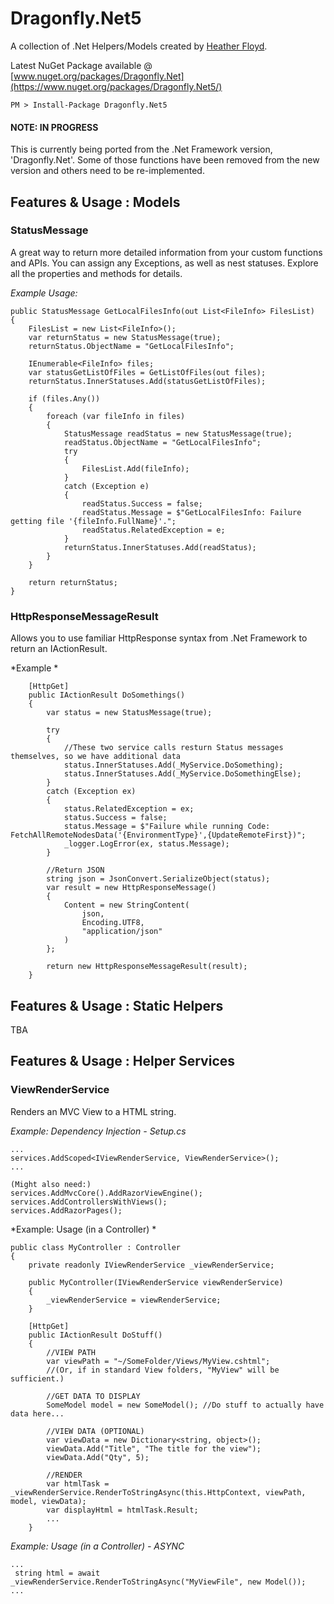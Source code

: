 # Dragonfly.Net5 #

A collection of .Net Helpers/Models created by [Heather Floyd](https://www.HeatherFloyd.com).

Latest NuGet Package available @ [www.nuget.org/packages/Dragonfly.Net](https://www.nuget.org/packages/Dragonfly.Net5/)

    PM > Install-Package Dragonfly.Net5

#### NOTE: IN PROGRESS ####
This is currently being ported from the .Net Framework version, 'Dragonfly.Net'. Some of those functions have been removed from the new version and others need to be re-implemented.

## Features & Usage : Models ###

### StatusMessage

A great way to return more detailed information from your custom functions and APIs. You can assign any Exceptions, as well as nest statuses. Explore all the properties and methods for details.


*Example Usage:*

	public StatusMessage GetLocalFilesInfo(out List<FileInfo> FilesList)
    {
        FilesList = new List<FileInfo>();
        var returnStatus = new StatusMessage(true);
        returnStatus.ObjectName = "GetLocalFilesInfo";

        IEnumerable<FileInfo> files;
        var statusGetListOfFiles = GetListOfFiles(out files);
        returnStatus.InnerStatuses.Add(statusGetListOfFiles);

        if (files.Any())
        {
            foreach (var fileInfo in files)
            {
                StatusMessage readStatus = new StatusMessage(true);
                readStatus.ObjectName = "GetLocalFilesInfo";
                try
                {
                    FilesList.Add(fileInfo);
                }
                catch (Exception e)
                {
                    readStatus.Success = false;
                    readStatus.Message = $"GetLocalFilesInfo: Failure getting file '{fileInfo.FullName}'.";
                    readStatus.RelatedException = e;
                }
                returnStatus.InnerStatuses.Add(readStatus);
            }
        }

        return returnStatus;
    }

### HttpResponseMessageResult
Allows you to use familiar HttpResponse syntax from .Net Framework to return an IActionResult.


*Example *

        [HttpGet]
        public IActionResult DoSomethings()
        {
            var status = new StatusMessage(true);

            try
            {
				//These two service calls resturn Status messages themselves, so we have additional data
                status.InnerStatuses.Add(_MyService.DoSomething);
                status.InnerStatuses.Add(_MyService.DoSomethingElse);
            }
            catch (Exception ex)
            {
                status.RelatedException = ex;
                status.Success = false;
                status.Message = $"Failure while running Code: FetchAllRemoteNodesData('{EnvironmentType}',{UpdateRemoteFirst})";
                _logger.LogError(ex, status.Message);
            }

            //Return JSON
            string json = JsonConvert.SerializeObject(status);
            var result = new HttpResponseMessage()
            {
                Content = new StringContent(
                    json,
                    Encoding.UTF8,
                    "application/json"
                )
            };

            return new HttpResponseMessageResult(result);
        }

## Features & Usage : Static Helpers ##
TBA


## Features & Usage : Helper Services ##

### ViewRenderService

Renders an MVC View to a HTML string.

*Example: Dependency Injection - Setup.cs*

    ...
    services.AddScoped<IViewRenderService, ViewRenderService>();
    ...

	(Might also need:)
	services.AddMvcCore().AddRazorViewEngine();
    services.AddControllersWithViews();
    services.AddRazorPages();

*Example: Usage (in a Controller) *

	public class MyController : Controller
    {
        private readonly IViewRenderService _viewRenderService;

		public MyController(IViewRenderService viewRenderService)
        {
            _viewRenderService = viewRenderService;
        }

        [HttpGet]
        public IActionResult DoStuff()
        {
			//VIEW PATH
			var viewPath = "~/SomeFolder/Views/MyView.cshtml"; 
			//(Or, if in standard View folders, "MyView" will be sufficient.)
		
			//GET DATA TO DISPLAY
		    SomeModel model = new SomeModel(); //Do stuff to actually have data here...
		   
		    //VIEW DATA (OPTIONAL)
		    var viewData = new Dictionary<string, object>();
		    viewData.Add("Title", "The title for the view");
		    viewData.Add("Qty", 5);
		
		    //RENDER
		    var htmlTask = _viewRenderService.RenderToStringAsync(this.HttpContext, viewPath, model, viewData);
		    var displayHtml = htmlTask.Result;
			...
		}


*Example: Usage (in a Controller) - ASYNC*

    ... 
     string html = await _viewRenderService.RenderToStringAsync("MyViewFile", new Model());
    ...
